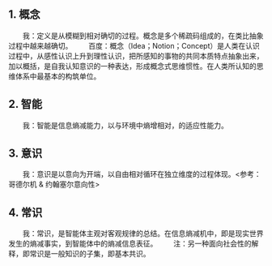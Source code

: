 ## 1. 概念
　　我：定义是从模糊到相对确切的过程。概念是多个稀疏码组成的，在类比抽象过程中越来越确切。
　　百度：概念（Idea；Notion；Concept）是人类在认识过程中，从感性认识上升到理性认识，把所感知的事物的共同本质特点抽象出来，加以概括，是自我认知意识的一种表达，形成概念式思维惯性。在人类所认知的思维体系中最基本的构筑单位。

## 2. 智能
　　我：智能是信息熵减能力，以与环境中熵增相对，的适应性能力。

## 3. 意识

　　我：意识是以意向为开端，以自由相对循环在独立维度的过程体现。<参考：哥德尔机 & 约翰塞尔意向性>

## 4. 常识
　　我：常识，是智能体主观对客观规律的总结。在信息熵减机中，即是现实世界发生的熵减事实，到智能体中的熵减信息表征。
　　注：另一种面向社会性的解释，即常识是一般知识的子集，即基本共识。
